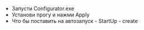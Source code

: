 - Запусти Configurator.exe
- Установи прогу и нажми Apply
- Что бы поставить на автозапуск - StartUp - сreate
